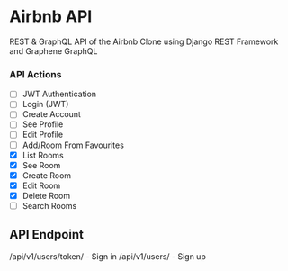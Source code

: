# Airbnb API

REST & GraphQL API of the Airbnb Clone using Django REST Framework and Graphene GraphQL

### API Actions

- [ ] JWT Authentication
- [ ] Login (JWT)
- [ ] Create Account
- [ ] See Profile
- [ ] Edit Profile
- [ ] Add/Room From Favourites
- [x] List Rooms
- [x] See Room
- [x] Create Room
- [x] Edit Room
- [x] Delete Room
- [ ] Search Rooms

## API Endpoint

/api/v1/users/token/ - Sign in
/api/v1/users/ - Sign up
